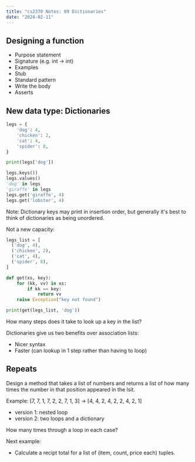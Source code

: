 ```yaml
---
title: "cs2370 Notes: 09 Dictionaries"
date: "2024-02-11"
---
```


## Designing a function

 - Purpose statement
 - Signature (e.g. int -> int)
 - Examples
 - Stub
 - Standard pattern
 - Write the body
 - Asserts


## New data type: Dictionaries

```python
legs = {
    'dog': 4,
    'chicken': 2,
    'cat': 4,
    'spider': 8,
}

print(legs['dog'])

legs.keys())
legs.values()
'dog' in legs
'giraffe' in legs
legs.get('giraffe', 4)
legs.get('lobster', 4)
```

Note: Dictionary keys may print in insertion order, but generally it's
best to think of dictionaries as being unordered.


Not a new capacity:

```python
legs_list = [
  ('dog', 4),
  ('chicken', 2),
  ('cat', 4),
  ('spider', 8),
]

def get(xs, key):
    for (kk, vv) in xs:
        if kk == key:
            return vv
    raise Exception("key not found")

print(get(legs_list, 'dog'))
```

How many steps does it take to look up a key in the list?

Dictionaries give us two benefits over association lists:

 - Nicer syntax
 - Faster (can lookup in 1 step rather than having to loop)


## Repeats

Design a method that takes a list of numbers and returns a list of how
many times the number in that position appeared in the lsit.

Example: [7, 7, 1, 7, 2, 2, 7, 1, 3] -> [4, 4, 2, 4, 2, 2, 4, 2, 1]

 - version 1: nested loop
 - version 2: two loops and a dictionary

How many times through a loop in each case?


Next example:

 - Calculate a recipt total for a list of (item, count, price each) tuples.
